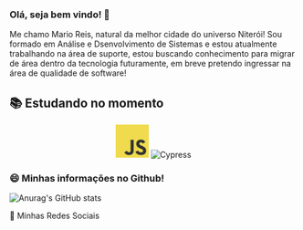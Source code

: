 ### Olá, seja bem vindo! 👋

<!--
**mariioreiis/mariioreiis** is a ✨ _special_ ✨ repository because its `README.md` (this file) appears on your GitHub profile.

Here are some ideas to get you started:

- 🔭 I’m currently working on ...
- 🌱 I’m currently learning ...
- 👯 I’m looking to collaborate on ...
- 🤔 I’m looking for help with ...
- 💬 Ask me about ...
- 📫 How to reach me: ...
- 😄 Pronouns: ...
- ⚡ Fun fact: ...
-->
Me chamo Mario Reis, natural da melhor cidade do universo Niterói! Sou formado em Análise e Dsenvolvimento de Sistemas e estou atualmente trabalhando na área de suporte, estou buscando conhecimento para migrar de área dentro da tecnologia futuramente, em breve pretendo ingressar na área de qualidade de software!


## 📚 Estudando no momento
<div align="center">
<img alt="JavaScript" width="58" src="https://raw.githubusercontent.com/github/explore/80688e429a7d4ef2fca1e82350fe8e3517d3494d/topics/javascript/javascript.png" />
<img alt="Cypress" width="58" src="https://cdn.jsdelivr.net/npm/simple-icons@3.13.0/icons/cypress.svg" /></div>

### 😄 Minhas informações no Github!
![Anurag's GitHub stats](https://github-readme-stats.vercel.app/api?username=mariioreiis&show_icons=true&theme=radical)

💬 Minhas Redes Sociais



